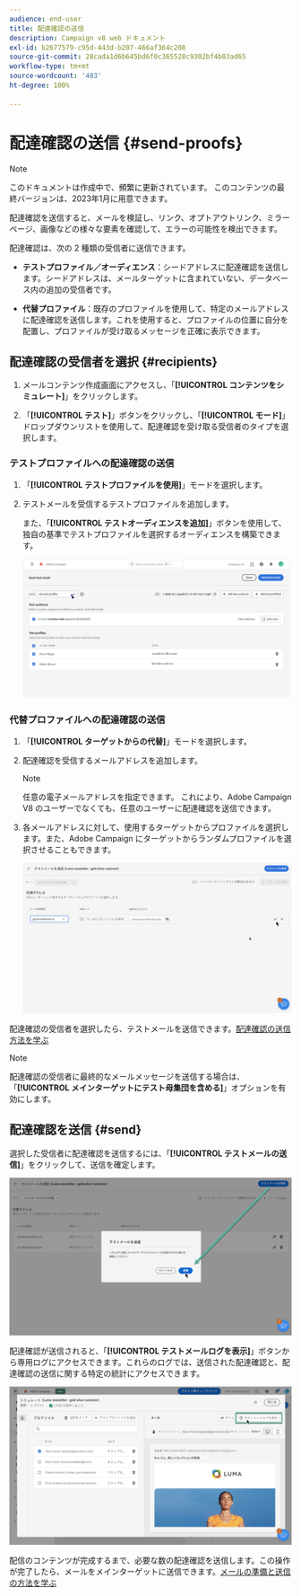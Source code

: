 ```yaml
---
audience: end-user
title: 配達確認の送信
description: Campaign v8 web ドキュメント
exl-id: b2677579-c95d-443d-b207-466af364c208
source-git-commit: 28cada1d6b645bd6f0c365528c9302bf4b03ad65
workflow-type: tm+mt
source-wordcount: '403'
ht-degree: 100%

---
```


# 配達確認の送信 {#send-proofs}

>[!NOTE]
>
>このドキュメントは作成中で、頻繁に更新されています。 このコンテンツの最終バージョンは、2023年1月に用意できます。

配達確認を送信すると、メールを検証し、リンク、オプトアウトリンク、ミラーページ、画像などの様々な要素を確認して、エラーの可能性を検出できます。

配達確認は、次の 2 種類の受信者に送信できます。

* **テストプロファイル／オーディエンス**：シードアドレスに配達確認を送信します。シードアドレスは、メールターゲットに含まれていない、データベース内の追加の受信者です。

* **代替プロファイル**：既存のプロファイルを使用して、特定のメールアドレスに配達確認を送信します。これを使用すると、プロファイルの位置に自分を配置し、プロファイルが受け取るメッセージを正確に表示できます。

## 配達確認の受信者を選択 {#recipients}

1. メールコンテンツ作成画面にアクセスし、「**[!UICONTROL コンテンツをシミュレート]**」をクリックします。

1. 「**[!UICONTROL テスト]**」ボタンをクリックし、「**[!UICONTROL モード]**」ドロップダウンリストを使用して、配達確認を受け取る受信者のタイプを選択します。

<!-- to check: by default, profiles selected in previous screen are pre-selected for proofs. Can add addtitional profiles + remove preselected?-->

### テストプロファイルへの配達確認の送信

1. 「**[!UICONTROL テストプロファイルを使用]**」モードを選択します。

1. テストメールを受信するテストプロファイルを追加します。

   また、「**[!UICONTROL テストオーディエンスを追加]**」ボタンを使用して、独自の基準でテストプロファイルを選択するオーディエンスを構築できます。

   ![](assets/test-profiles-audience.png)

### 代替プロファイルへの配達確認の送信

1. 「**[!UICONTROL ターゲットからの代替]**」モードを選択します。

1. 配達確認を受信するメールアドレスを追加します。

   >[!NOTE]
   >
   >任意の電子メールアドレスを指定できます。 これにより、Adobe Campaign V8 のユーザーでなくても、任意のユーザーに配達確認を送信できます。

1. 各メールアドレスに対して、使用するターゲットからプロファイルを選択します。また、Adobe Campaign にターゲットからランダムプロファイルを選択させることもできます。

   ![](assets/substitution.png)

配達確認の受信者を選択したら、テストメールを送信できます。[配達確認の送信方法を学ぶ](#send)

>[!NOTE]
>
>配達確認の受信者に最終的なメールメッセージを送信する場合は、「**[!UICONTROL メインターゲットにテスト母集団を含める]**」オプションを有効にします。

## 配達確認を送信 {#send}

選択した受信者に配達確認を送信するには、「**[!UICONTROL テストメールの送信]**」をクリックして、送信を確定します。

![](assets/send-proof.png)

配達確認が送信されると、「**[!UICONTROL テストメールログを表示]**」ボタンから専用ログにアクセスできます。これらのログでは、送信された配達確認と、配達確認の送信に関する特定の統計にアクセスできます。

![](assets/proof-log.png)

配信のコンテンツが完成するまで、必要な数の配達確認を送信します。この操作が完了したら、メールをメインターゲットに送信できます。[メールの準備と送信の方法を学ぶ](../monitor/prepare-send.md)
